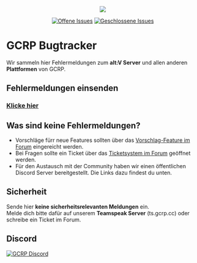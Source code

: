 <p align="center"><img src="https://i.imgur.com/gcE2YWk.png"></p>

<p align="center">
<a href="https://github.com/German-Classic-Company/gcrp_issues/issues?q=is%3Aopen+is%3Aissue"><img src="https://img.shields.io/github/issues-raw/German-Classic-Company/gcrp_issues/Bugs.svg?label=Offene%20Issues" alt="Offene Issues"></a>
<a href="https://github.com/German-Classic-Company/gcrp_issues/issues?q=is%3Aissue+is%3Aclosed"><img src="https://img.shields.io/github/issues-closed-raw/German-Classic-Company/gcrp_issues/Bugs.svg?label=Geschlossene%20Issues" alt="Geschlossene Issues"></a>
</p>

# GCRP Bugtracker

Wir sammeln hier Fehlermeldungen zum **alt:V Server** und allen anderen **Plattformen** von GCRP.

## Fehlermeldungen einsenden

### **[Klicke hier](https://github.com/German-Classic-Company/gcrp_issues/issues/new/choose)**

## Was sind keine Fehlermeldungen?

- Vorschläge fürr neue Features sollten über das [Vorschlag-Feature im Forum](https://forum.gcrp.cc/suggest/) eingereicht werden.
- Bei Fragen sollte ein Ticket über das [Ticketsystem im Forum](https://forum.gcrp.cc/ticketsystem/) geöffnet werden.
- Für den Austausch mit der Community haben wir einen öffentlichen Discord Server bereitgestellt. Die Links dazu findest du unten.

## Sicherheit

Sende hier **keine sicherheitsrelevanten Meldungen** ein.    
Melde dich bitte dafür auf unserem **Teamspeak Server** (ts.gcrp.cc) oder schreibe ein Ticket im Forum.

## Discord

[![GCRP Discord](https://discordapp.com/api/guilds/675486137942278160/embed.png?style=banner2)](https://discord.gg/gcrpcc)
